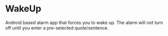 WakeUp
======

Android based alarm app that forces you to wake up. The alarm will not turn off until you enter a pre-selected quote/sentence.
